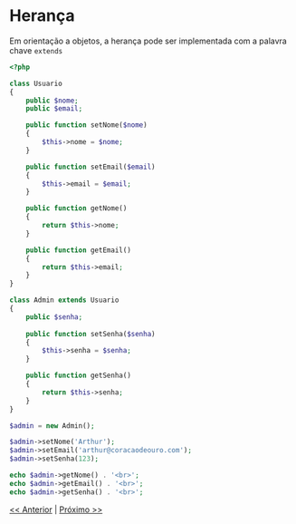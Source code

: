 # Herança

Em orientação a objetos, a herança pode ser implementada com a palavra chave `extends`

```php
<?php

class Usuario
{
    public $nome;
    public $email;

    public function setNome($nome)
    {
        $this->nome = $nome;
    }

    public function setEmail($email)
    {
        $this->email = $email;
    }

    public function getNome()
    {
        return $this->nome;
    }

    public function getEmail()
    {
        return $this->email;
    }
}

class Admin extends Usuario
{
    public $senha;
    
    public function setSenha($senha)
    {
        $this->senha = $senha;
    }

    public function getSenha()
    {
        return $this->senha;
    }
}

$admin = new Admin();

$admin->setNome('Arthur');
$admin->setEmail('arthur@coracaodeouro.com');
$admin->setSenha(123);

echo $admin->getNome() . '<br>';
echo $admin->getEmail() . '<br>';
echo $admin->getSenha() . '<br>';
```

[<< Anterior](https://github.com/agenciasys/as-capacita/blob/master/PHP-OO/Objeto2.md#objeto)
|
[Próximo >>](https://github.com/agenciasys/as-capacita/blob/master/PHP-OO/ModificadoresAcesso.md#public)
